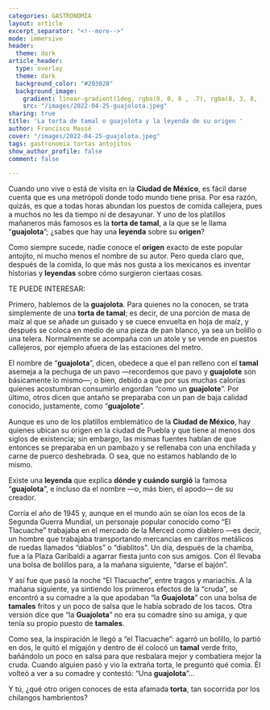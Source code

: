 ```yaml
---
categories: GASTRONOMÍA
layout: article
excerpt_separator: "<!--more-->"
mode: immersive
header:
  theme: dark
article_header:
  type: overlay
  theme: dark
  background_color: "#203028"
  background_image:
    gradient: linear-gradient(1deg, rgba(0, 0, 0 , .7), rgba(8, 3, 8, .9))
    src: "/images/2022-04-25-guajolota.jpeg"
sharing: true
title: 'La torta de tamal o guajolota y la leyenda de su origen '
author: Francisco Massé
cover: "/images/2022-04-25-guajolota.jpeg"
tags: gastronomia tortas antojitos
show_author_profile: false
comment: false

---
```

Cuando uno vive o está de visita en la **Ciudad de México**, es fácil darse cuenta que es una metrópoli donde todo mundo tiene prisa. Por esa razón, quizás, es que a todas horas abundan los puestos de comida callejera, pues a muchos no les da tiempo ni de desayunar. Y uno de los platillos mañaneros más famosos es la **torta de tamal**, a la que se le llama “**guajolota**”; ¿sabes que hay una **leyenda** sobre su **origen**?

Como siempre sucede, nadie conoce el **origen** exacto de este popular antojito, ni mucho menos el nombre de su autor. Pero queda claro que, después de la comida, lo que más nos gusta a los mexicanos es inventar historias y **leyendas** sobre cómo surgieron ciertaas cosas.

TE PUEDE INTERESAR:

Primero, hablemos de la **guajolota**. Para quienes no la conocen, se trata simplemente de una **torta de tamal**; es decir, de una porción de masa de maíz al que se añade un guisado y se cuece envuelta en hoja de maíz, y después se coloca en medio de una pieza de pan blanco, ya sea un bolillo o una telera. Normalmente se acompaña con un atole y se vende en puestos callejeros, por ejemplo afuera de las estaciones del metro.

El nombre de “**guajolota**”, dicen, obedece a que el pan relleno con el **tamal** asemeja a la pechuga de un pavo —recordemos que pavo y **guajolote** son básicamente lo mismo—; o bien, debido a que por sus muchas calorías quienes acostumbran consumirlo engordan “como un **guajolote**”. Por último, otros dicen que antaño se preparaba con un pan de baja calidad conocido, justamente, como “**guajolote**”.

Aunque es uno de los platillos emblemático de la **Ciudad de México**, hay quienes ubican su origen en la ciudad de Puebla y que tiene al menos dos siglos de existencia; sin embargo, las mismas fuentes hablan de que entonces se preparaba en un pambazo y se rellenaba con una enchilada y carne de puerco deshebrada. O sea, que no estamos hablando de lo mismo.

Existe una **leyenda** que explica **dónde y cuándo surgió** la famosa “**guajolota**”, e incluso da el nombre —o, más bien, el apodo— de su creador.

Corría el año de 1945 y, aunque en el mundo aún se oían los ecos de la Segunda Guerra Mundial, un personaje popular conocido como “El Tlacuache” trabajaba en el mercado de la Merced como diablero —es decir, un hombre que trabajaba transportando mercancías en carritos metálicos de ruedas llamados “diablos” o “diablitos”. Un día, después de la chamba, fue a la Plaza Garibaldi a agarrar fiesta junto con sus amigos. Con él llevaba una bolsa de bolillos para, a la mañana siguiente, “darse el bajón”.

Y así fue que pasó la noche “El Tlacuache”, entre tragos y mariachis. A la mañana siguiente, ya sintiendo los primeros efectos de la “cruda”, se encontró a su comadre a la que apodaban “la **Guajolota**” con una bolsa de **tamales** fritos y un poco de salsa que le había sobrado de los tacos. Otra versión dice que “la **Guajolota**” no era su comadre sino su amiga, y que tenía su propio puesto de **tamales**.

Como sea, la inspiración le llegó a “el Tlacuache”: agarró un bolillo, lo partió en dos, le quitó el migajón y dentro de él colocó un **tamal** verde frito, bañándolo un poco en salsa para que resbalara mejor y combatiera mejor la cruda. Cuando alguien pasó y vio la extraña torta, le preguntó qué comía. Él volteó a ver a su comadre y contestó: “Una **guajolota**”…

Y tú, ¿qué otro origen conoces de esta afamada **torta**, tan socorrida por los chilangos hambrientos?